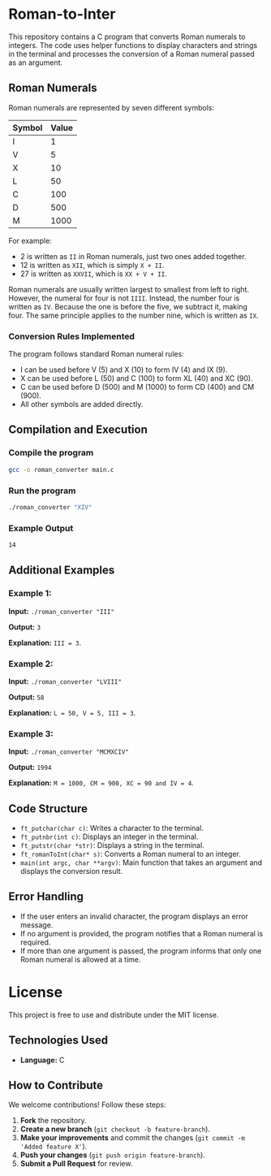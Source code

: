 # Roman-to-Inter

This repository contains a C program that converts Roman numerals to integers. The code uses helper functions to display characters and strings in the terminal and processes the conversion of a Roman numeral passed as an argument.

## Roman Numerals

Roman numerals are represented by seven different symbols:

| Symbol | Value |
|---------|-------|
| I       | 1     |
| V       | 5     |
| X       | 10    |
| L       | 50    |
| C       | 100   |
| D       | 500   |
| M       | 1000  |

For example:
- 2 is written as `II` in Roman numerals, just two ones added together.
- 12 is written as `XII`, which is simply `X + II`.
- 27 is written as `XXVII`, which is `XX + V + II`.

Roman numerals are usually written largest to smallest from left to right. However, the numeral for four is not `IIII`. Instead, the number four is written as `IV`. Because the one is before the five, we subtract it, making four. The same principle applies to the number nine, which is written as `IX`. 

### Conversion Rules Implemented

The program follows standard Roman numeral rules:
- I can be used before V (5) and X (10) to form IV (4) and IX (9).
- X can be used before L (50) and C (100) to form XL (40) and XC (90).
- C can be used before D (500) and M (1000) to form CD (400) and CM (900).
- All other symbols are added directly.

## Compilation and Execution

### Compile the program
```sh
gcc -o roman_converter main.c
```

### Run the program
```sh
./roman_converter "XIV"
```

### Example Output
```sh
14
```

## Additional Examples

### Example 1:
**Input:** `./roman_converter "III"`

**Output:** `3`

**Explanation:** `III = 3`.

### Example 2:
**Input:** `./roman_converter "LVIII"`

**Output:** `58`

**Explanation:** `L = 50, V = 5, III = 3`.

### Example 3:
**Input:** `./roman_converter "MCMXCIV"`

**Output:** `1994`

**Explanation:** `M = 1000, CM = 900, XC = 90 and IV = 4`.

## Code Structure

- `ft_putchar(char c)`: Writes a character to the terminal.
- `ft_putnbr(int c)`: Displays an integer in the terminal.
- `ft_putstr(char *str)`: Displays a string in the terminal.
- `ft_romanToInt(char* s)`: Converts a Roman numeral to an integer.
- `main(int argc, char **argv)`: Main function that takes an argument and displays the conversion result.

## Error Handling
- If the user enters an invalid character, the program displays an error message.
- If no argument is provided, the program notifies that a Roman numeral is required.
- If more than one argument is passed, the program informs that only one Roman numeral is allowed at a time.

# License
This project is free to use and distribute under the MIT license.

## Technologies Used

- **Language:** C

## How to Contribute

We welcome contributions! Follow these steps:
1. **Fork** the repository.
2. **Create a new branch** (`git checkout -b feature-branch`).
3. **Make your improvements** and commit the changes (`git commit -m 'Added feature X'`).
4. **Push your changes** (`git push origin feature-branch`).
5. **Submit a Pull Request** for review.
